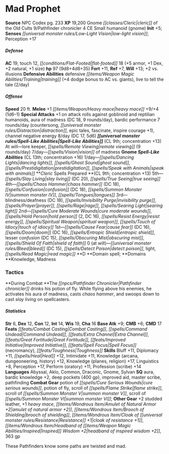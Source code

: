 ﻿---
cssclass: [monsters]
title1: Mad Prophet
title2: Mad Prophet
CR: 12
sources:
- name: NPC Codex
  page: 233
  link: http://paizo.com/products/btpy8v3a?Pathfinder-Roleplaying-Game-NPC-Codex
XP: 19200
race: Gnome
classes:
- cleric of the Old Cults 9
- Pathfinder chronicler 4
alignment: CE
size: Small
type: humanoid
subtypes:
- gnome
initiative:
  bonus: 5
senses:
  low-light vision: true
AC:
  AC: 19
  touch: 12
  flat_footed: 18
  components:
    armor: 5
    dex: 1
    natural: 2
    size: 1
HP:
  HP: 97
  long: 9d8+4d8+35
saves:
  fort: 11
  ref: 7
  will: 13
  other: +2 vs. illusions
defensive_abilities:
- defensive training (+4 dodge bonus to AC vs. giants)
- live to tell the tale (2/day)
speeds:
  base: 20
attacks:
  melee:
  - - text: +1 heavy mace +9/+4 (1d6-1)
      entries:
      - - damage: 1d6-1
      attack: +1 heavy mace
      bonus:
      - 9
      - 4
  special:
  - +1 on attack rolls against goblinoid and reptilian humanoids
  - aura of madness (DC 18, 9 rounds/day)
  - bardic performance 7 rounds/day (countersong, distraction, epic tales, fascinate,
    inspire courage +1)
  - channel negative energy 8/day (DC 17, 5d6)
spell_like_abilities:
  entries:
  - name: lore keeper
    source: default
    freq: At will
  - name: remote viewing
    source: default
    freq: At will
    other: 9 rounds/day
  - name: vision of madness
    source: default
    freq: 7/day
  - name: dancing lights
    source: gnome
    freq: 1/day
  - name: ghost sound
    source: gnome
    freq: 1/day
  - name: prestidigitation
    source: gnome
    freq: 1/day
  - name: speak with animals
    source: gnome
    freq: 1/day
  sources:
  - name: default
    CL: 9
    concentration: 13
  - name: gnome
    CL: 13
    concentration: 16
spells:
  entries:
  - name: slay living
    source: Cleric
    level: 5
    DC: 20
  - is_domain_spell: true
    name: true seeing
    source: Cleric
    level: 5
  - name: chaos hammer
    source: Cleric
    level: 4
    DC: 18
  - is_domain_spell: true
    name: confusion
    source: Cleric
    level: 4
    DC: 18
  - name: summon monster IV
    source: Cleric
    level: 4
  - name: tongues
    source: Cleric
    level: 4
  - name: blindness/deafness
    source: Cleric
    level: 3
    DC: 18
  - name: invisibility purge
    source: Cleric
    level: 3
  - name: prayer
    source: Cleric
    level: 3
  - is_domain_spell: true
    name: rage
    source: Cleric
    level: 3
  - name: searing light
    source: Cleric
    level: 3
  - name: cure moderate wounds
    source: Cleric
    level: 2
  - name: hold person
    source: Cleric
    level: 2
    count: 2
    DC: 16
  - name: resist energy
    source: Cleric
    level: 2
  - name: spiritual weapon
    source: Cleric
    level: 2
  - is_domain_spell: true
    name: touch of idiocy
    source: Cleric
    level: 2
  - name: cause fear
    source: Cleric
    level: 1
    DC: 16
  - name: doom
    source: Cleric
    level: 1
    DC: 16
  - name: entropic shield
    source: Cleric
    level: 1
  - is_domain_spell: true
    name: lesser confusion
    source: Cleric
    level: 1
    DC: 15
  - name: obscuring mist
    source: Cleric
    level: 1
  - name: shield of faith
    source: Cleric
    level: 1
  - name: bleed
    source: Cleric
    level: 0
    DC: 15
  - name: detect poison
    source: Cleric
    level: 0
  - name: light
    source: Cleric
    level: 0
  - name: read magic
    source: Cleric
    level: 0
  sources:
  - name: Cleric
    type: prepared
    CL: 9
    concentration: 13
    slots:
      0: at-will
    domains:
    - knowledge
    - madness
tactics:
  During Combat: The Pathfinder chronicler drinks his potion of fly. While flying
    above his enemies, he activates his aura of madness, casts chaos hammer, and swoops
    down to cast slay living on spellcasters.
ability_scores:
  STR: 6
  DEX: 12
  CON: 12
  INT: 14
  WIS: 19
  CHA: 16
BAB: 9
CMB: 6
CMD: 17
feats:
- name: Combat Casting
- name: Command Undead
- name: Extra Channel
- name: Great Fortitude
- name: Improved Initiative
- name: Spell Focus (necromancy)
- name: Toughness
skills:
  Bluff: 11
  Diplomacy: 11
  Heal: 12
  Intimidate: 11
  Knowledge (arcana): 12
  Knowledge (dungeoneering): 12
  Knowledge (history): 12
  Knowledge (planes): 17
  Knowledge (religion): 17
  Linguistics: 8
  Perception: 17
  Perform (oratory): 11
  Profession (scribe): 14
languages:
- Abyssal
- Aklo
- Common
- Draconic
- Gnome
- Sylvan
special_qualities:
- aura
- bardic knowledge +2
- deep pockets (400 gp)
- improved aid
- master scribe
- pathfinding
gear:
  combat:
  - potion of cure serious wounds
  - potion of fly
  - scroll of flame strike
  - scroll of summon monster V
  - scroll of summon monster VI
  other:
  - +2 studded leather
  - +1 heavy mace
  - amulet of natural armor +2
  - brooch of shielding
  - cloak of resistance +1
  - headband of inspired wisdom +2
  - 363 gp
desc_long: These Pathfinders know some paths are twisted and mad.

---

# Mad Prophet

**Source** NPC Codex pg. 233
**XP** 19,200
Gnome _[[classes/Cleric|cleric]]_ of the Old Cults 9/Pathfinder chronicler 4
CE Small humanoid (gnome)
**Init** +5; **Senses** _[[universal monster rules/Low-Light Vision|low-light vision]]_; Perception +17

##### Defense

**AC** 19, touch 12, _[[conditions/Flat-Footed|flat-footed]]_ 18 (+5 armor, +1 Dex, +2 natural, +1 size)
**hp** 97 (9d8+4d8+35)
**Fort** +11, **Ref** +7, **Will** +13; +2 vs. illusions
**Defensive Abilities** defensive _[[items/Weapon Magic Abilities/Training|training]]_ (+4 dodge bonus to AC vs. giants), live to tell the tale (2/day)

##### Offense
**Speed** 20 ft.
**Melee** +1 _[[items/Weapon/Heavy mace|heavy mace]]_ +9/+4 (1d6–1)
**Special Attacks** +1 on attack rolls against goblinoid and reptilian humanoids, aura of madness (DC 18, 9 rounds/day), bardic performance 7 rounds/day (countersong, _[[universal monster rules/Distraction|distraction]]_, epic tales, fascinate, inspire courage +1), channel negative energy 8/day (DC 17, 5d6)
**_[[universal monster rules/Spell-Like Abilities|Spell-Like Abilities]]_** (CL 9th; concentration +13)
At will—lore keeper, _[[spells/Remote Viewing|remote viewing]]_ (9 rounds/day)
7/day—_[[spells/Vision|vision]]_ of madness
**Gnome _Spell-Like Abilities_** (CL 13th; concentration +16)
1/day—_[[spells/Dancing Lights|dancing lights]]_, _[[spells/Ghost Sound|ghost sound]]_, _[[spells/Prestidigitation|prestidigitation]]_, _[[spells/Speak with Animals|speak with animals]]_
**_Cleric_ Spells Prepared **(CL 9th; concentration +13)
5th—_[[spells/Slay Living|slay living]]_ (DC 20), _[[spells/True Seeing|true seeing]]_
4th—_[[spells/Chaos Hammer|chaos hammer]]_ (DC 18), _[[spells/Confusion|confusion]]_ (DC 18), _[[spells/Summon Monster IV|summon monster IV]]_, _[[spells/Tongues|tongues]]_
3rd—blindness/deafness (DC 18), _[[spells/Invisibility Purge|invisibility purge]]_, _[[spells/Prayer|prayer]]_, _[[spells/Rage|rage]]_, _[[spells/Searing Light|searing light]]_
2nd—_[[spells/Cure Moderate Wounds|cure moderate wounds]]_, _[[spells/Hold Person|hold person]]_ (2, DC 16), _[[spells/Resist Energy|resist energy]]_, _[[spells/Spiritual Weapon|spiritual weapon]]_, _[[spells/Touch of Idiocy|touch of idiocy]]_
1st—_[[spells/Cause Fear|cause fear]]_ (DC 16), _[[spells/Doom|doom]]_ (DC 16), _[[spells/Entropic Shield|entropic shield]]_, lesser _confusion_ (DC 15), _[[spells/Obscuring Mist|obscuring mist]]_, _[[spells/Shield Of Faith|shield of faith]]_
0 (at will)—_[[universal monster rules/Bleed|bleed]]_ (DC 15), _[[spells/Detect Poison|detect poison]]_, light, _[[spells/Read Magic|read magic]]_
**D **Domain spell; **Domains **Knowledge, Madness

### Tactics

**During Combat **The _[[npcs/Pathfinder Chronicler|Pathfinder chronicler]]_ drinks his potion of fly. While flying above his enemies, he activates his aura of madness, casts _chaos hammer_, and swoops down to cast _slay living_ on spellcasters.

##### Statistics
**Str** 6, **Dex** 12, **Con** 12, **Int** 14, **Wis** 19, **Cha** 16
**Base Atk** +9; **CMB** +6; **CMD** 17
**Feats** _[[feats/Combat Casting|Combat Casting]]_, _[[spells/Command Undead|Command Undead]]_, _[[feats/Extra Channel|Extra Channel]]_, _[[feats/Great Fortitude|Great Fortitude]]_, _[[feats/Improved Initiative|Improved Initiative]]_, _[[feats/Spell Focus|Spell Focus]]_ (necromancy), _[[feats/Toughness|Toughness]]_
**Skills** Bluff +11, Diplomacy +11, _[[spells/Heal|Heal]]_ +12, Intimidate +11, Knowledge (arcana, dungeoneering, history) +12, Knowledge (planes, religion) +17, Linguistics +8, Perception +17, Perform (oratory) +11, Profession (scribe) +14
**Languages** Abyssal, Aklo, Common, Draconic, Gnome, Sylvan
**SQ** aura, bardic knowledge +2, deep pockets (400 gp), improved aid, master scribe, pathfinding
**Combat Gear** potion of _[[spells/Cure Serious Wounds|cure serious wounds]]_, potion of fly, scroll of _[[spells/Flame Strike|flame strike]]_, scroll of _[[spells/Summon Monster V|summon monster V]]_, scroll of _[[spells/Summon Monster VI|summon monster VI]]_; **Other Gear** +2 studded leather, +1 _heavy mace_, _[[items/Wondrous Item/Amulet of Natural Armor +2|amulet of natural armor +2]]_, _[[items/Wondrous Item/Brooch of Shielding|brooch of shielding]]_, _[[items/Wondrous Item/Cloak of _[[universal monster rules/Resistance|Resistance]]_ +1|cloak of _resistance_ +1]]_, _[[items/Wondrous Item/Headband of _[[items/Weapon Magic Abilities/Inspired|Inspired]]_ Wisdom +2|headband of _inspired_ wisdom +2]]_, 363 gp

These Pathfinders know some paths are twisted and mad.